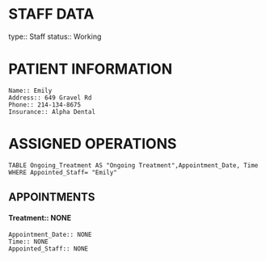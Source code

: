 # STAFF DATA
type:: Staff
status:: Working

# PATIENT INFORMATION
	Name:: Emily
	Address:: 649 Gravel Rd
	Phone:: 214-134-8675
	Insurance:: Alpha Dental

# ASSIGNED OPERATIONS
```dataview
TABLE Ongoing_Treatment AS "Ongoing Treatment",Appointment_Date, Time
WHERE Appointed_Staff= "Emily"
```
## APPOINTMENTS
#### Treatment:: NONE
	Appointment_Date:: NONE
	Time:: NONE 
	Appointed_Staff:: NONE